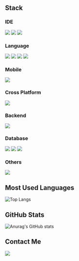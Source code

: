 ## Stack
### IDE
<p>
  <img src="https://img.shields.io/badge/Android Studio-3DDC84?style=flat-square&logo=Android Studio&logoColor=white"/>
  <img src="https://img.shields.io/badge/IntelliJ IDEA-000000?style=flat-square&logo=IntelliJ IDEA&logoColor=white"/>
  <img src="https://img.shields.io/badge/Visual Studio Code-007ACC?style=flat-square&logo=Visual Studio Code&logoColor=white"/>
</p>

### Language
<p>
  <img src="https://img.shields.io/badge/Java-007396?style=flat-square&logo=Java&logoColor=white"/>
  <img src="https://img.shields.io/badge/Kotlin-7F52FF?style=flat-square&logo=Kotlin&logoColor=white"/>
  <img src="https://img.shields.io/badge/Dart-0175C2?style=flat-square&logo=Dart&logoColor=white"/>
  <img src="https://img.shields.io/badge/C#-239120?style=flat-square&logo=C#&logoColor=white"/>
</p>

### Mobile
<p>
  <img src="https://img.shields.io/badge/Android-3DDC84?style=flat-square&logo=Android&logoColor=white"/>
</p>

### Cross Platform
<p>
  <img src="https://img.shields.io/badge/Flutter-02569B?style=flat-square&logo=Flutter&logoColor=white"/>
</p>

### Backend
<p>
  <img src="https://img.shields.io/badge/Spring Boot-6DB33F?style=flat-square&logo=Spring Boot&logoColor=white"/>
</p>

### Database
<p>
  <img src="https://img.shields.io/badge/MySQL-4479A1?style=flat-square&logo=MySQL&logoColor=white"/>
  <img src="https://img.shields.io/badge/MariaDB-003545?style=flat-square&logo=MariaDB&logoColor=white"/>
  <img src="https://img.shields.io/badge/Oracle-F80000?style=flat-square&logo=Oracle&logoColor=white"/>
</p>

### Others
<p>
  <img src="https://img.shields.io/badge/Firebase-FFCA28?style=flat-square&logo=Firebase&logoColor=white"/>
</p>

## Most Used Languages
![Top Langs](https://github-readme-stats.vercel.app/api/top-langs/?username=tnfy10&layout=compact&theme=radical)

## GitHub Stats
![Anurag's GitHub stats](https://github-readme-stats.vercel.app/api?username=tnfy10&show_icons=true&theme=radical)

## Contact Me
<a href="mailto:tnfy10@gmail.com"><img src="https://img.shields.io/badge/Gmail-EA4335?style=flat-square&logo=Gmail&logoColor=white"/></a>
